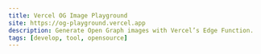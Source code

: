 ```yaml
---
title: Vercel OG Image Playground
site: https://og-playground.vercel.app
description: Generate Open Graph images with Vercel’s Edge Function.
tags: [develop, tool, opensource]
---
```

